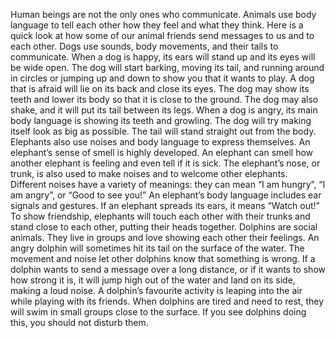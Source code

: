 Human beings are not the only ones who communicate. Animals use body language to tell each other how they feel and what they think. Here is a quick look at how some of our animal friends send messages to us and to each other.
Dogs use sounds, body movements, and their tails to communicate. When a dog is happy, its ears will stand up and its eyes will be wide open. The dog will start barking, moving its tail, and running around in circles or jumping up and down to show you that it wants to play. A dog that is afraid will lie on its back and close its eyes. The dog may show its teeth and lower its body so that it is close to the ground. The dog may also shake, and it will put its tail between its legs. When a dog is angry, its main body language is showing its teeth and growling. The dog will try making itself look as big as possible. The tail will stand straight out from the body.
Elephants also use noises and body language to express themselves. An elephant’s sense of smell is highly developed. An elephant can smell how another elephant is feeling and even tell if it is sick. The elephant’s nose, or trunk, is also used to make noises and to welcome other elephants. Different noises have a variety of meanings: they can mean “I am hungry”, “I am angry”, or “Good to see you!” An elephant’s body language includes ear signals and gestures. If an elephant spreads its ears, it means “Watch out!” To show friendship, elephants will touch each other with their trunks and stand close to each other, putting their heads together.
Dolphins are social animals. They live in groups and love showing each other their feelings. An angry dolphin will sometimes hit its tail on the surface of the water. The movement and noise let other dolphins know that something is wrong. If a dolphin wants to send a message over a long distance, or if it wants to show how strong it is, it will jump high out of the water and land on its side, making a loud noise. A dolphin’s favourite activity is leaping into the air while playing with its friends. When dolphins are tired and need to rest, they will swim in small groups close to the surface. If you see dolphins doing this, you should not disturb them.